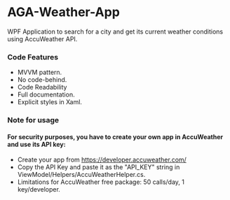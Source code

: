 # AGA-Weather-App
WPF Application to search for a city and get its current weather conditions using AccuWeather API.

### Code Features
* MVVM pattern.
* No code-behind.
* Code Readability
* Full documentation.
* Explicit styles in Xaml.

### Note for usage
#### For security purposes, you have to create your own app in AccuWeather and use its API key:
* Create your app from https://developer.accuweather.com/
* Copy the API Key and paste it as the "API_KEY" string in ViewModel/Helpers/AccuWeatherHelper.cs.
* Limitations for AccuWeather free package: 50 calls/day, 1 key/developer.
